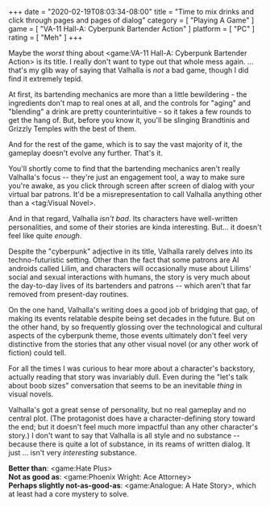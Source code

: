 +++
date = "2020-02-19T08:03:34-08:00"
title = "Time to mix drinks and click through pages and pages of dialog"
category = [ "Playing A Game" ]
game = [ "VA-11 Hall-A: Cyberpunk Bartender Action" ]
platform = [ "PC" ]
rating = [ "Meh" ]
+++

Maybe the <i>worst</i> thing about <game:VA-11 Hall-A: Cyberpunk Bartender Action> is its title.  I really don't want to type out that whole mess again.  ... that's my glib way of saying that Valhalla is <i>not</i> a bad game, though I did find it extremely tepid.

At first, its bartending mechanics are more than a little bewildering - the ingredients don't map to real ones at all, and the controls for "aging" and "blending" a drink are pretty counterintuitive - so it takes a few rounds to get the hang of.  But, before you know it, you'll be slinging Brandtinis and Grizzly Temples with the best of them.

And for the rest of the game, which is to say the vast majority of it, the gameplay doesn't evolve any further.  That's it.

You'll shortly come to find that the bartending mechanics aren't really Valhalla's focus -- they're just an engagement tool, a way to make sure you're awake, as you click through screen after screen of dialog with your virtual bar patrons.  It'd be a misrepresentation to call Valhalla anything other than a <tag:Visual Novel>.

And in that regard, Valhalla <i>isn't bad</i>.  Its characters have well-written personalities, and some of their stories are kinda interesting.  But... it doesn't feel like quite <i>enough</i>.

Despite the "cyberpunk" adjective in its title, Valhalla rarely delves into its techno-futuristic setting.  Other than the fact that some patrons are AI androids called Lilim, and characters will occasionally muse about Lilims' social and sexual interactions with humans, the story is very much about the day-to-day lives of its bartenders and patrons -- which aren't that far removed from present-day routines.

On the one hand, Valhalla's writing does a good job of bridging that gap, of making its events relatable despite being set decades in the future.  But on the other hand, by so frequently glossing over the technological and cultural aspects of the cyberpunk theme, those events ultimately don't feel very distinctive from the stories that any other visual novel (or any other work of fiction) could tell.

For all the times I was curious to hear more about a character's backstory, actually reading that story was invariably dull.  Even during the "let's talk about boob sizes" conversation that seems to be an inevitable <i>thing</i> in visual novels.

Valhalla's got a great sense of personality, but no real gameplay and no central plot.  (The protagonist does have a character-defining story toward the end; but it doesn't feel much more impactful than any other character's story.)  I don't want to say that Valhalla is all style and no substance -- because there is quite a lot of substance, in its reams of written dialog.  It just ... isn't very <i>interesting</i> substance.

<b>Better than</b>: <game:Hate Plus>  
<b>Not as good as</b>: <game:Phoenix Wright: Ace Attorney>  
<b>Perhaps slightly not-as-good-as</b>: <game:Analogue: A Hate Story>, which at least had a core mystery to solve.

